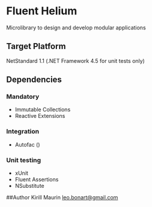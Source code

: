 # Fluent Helium 
Microlibrary to design and develop modular applications
## Target Platform
NetStandard 1.1 (.NET Framework 4.5 for unit tests only) 
## Dependencies
### Mandatory
* Immutable Collections
* Reactive Extensions
### Integration
* Autofac ()
### Unit testing
* xUnit
* Fluent Assertions
* NSubstitute

##Author
Kirill Maurin [leo.bonart@gmail.com](leo.bonart@gmail.com)